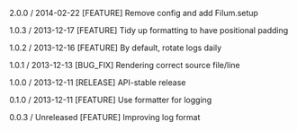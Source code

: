 2.0.0 / 2014-02-22
[FEATURE] Remove config and add Filum.setup

1.0.3 / 2013-12-17
[FEATURE] Tidy up formatting to have positional padding 

1.0.2 / 2013-12-16
[FEATURE] By default, rotate logs daily 

1.0.1 / 2013-12-13
[BUG_FIX] Rendering correct source file/line 

1.0.0 / 2013-12-11
[RELEASE] API-stable release

0.1.0 / 2013-12-11
[FEATURE] Use formatter for logging

0.0.3 / Unreleased
[FEATURE] Improving log format
